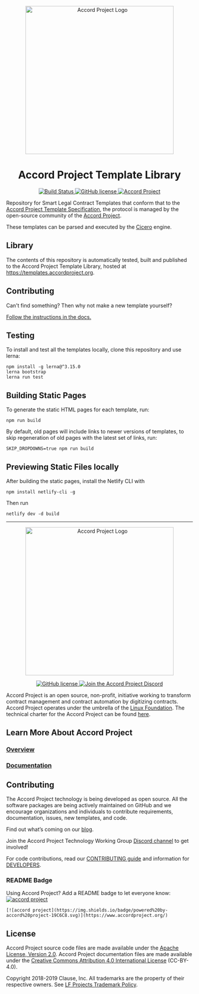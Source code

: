 <p align="center">
  <a href="https://www.accordproject.org/">
    <img src="assets/images/APLogo.png" alt="Accord Project Logo" width="400" />
  </a>
</p>

<h1 align="center">
  Accord Project Template Library
</h1>

<p align="center">
  <a href="https://travis-ci.org/accordproject/cicero-template-library">
    <img src="https://travis-ci.org/accordproject/cicero-template-library.svg" alt="Build Status"/>
  </a>
  <a href="https://github.com/accordproject/cicero-template-library/blob/master/LICENSE">
    <img src="https://img.shields.io/github/license/accordproject/cicero-template-library" alt="GitHub license"/>
  </a>
  <a href="https://www.accordproject.org/">
    <img src="https://img.shields.io/badge/powered%20by-accord%20project-19C6C8.svg" alt="Accord Project" />
  </a>
</p>

Repository for Smart Legal Contract Templates that conform that to the [Accord Project Template Specification][techspec], the protocol is managed by the open-source community of the [Accord Project][aphome]. 

These templates can be parsed and executed by the [Cicero][cicero] engine.

## Library

The contents of this repository is automatically tested, built and published to the 
Accord Project Template Library, hosted at https://templates.accordproject.org.

## Contributing

Can't find something? Then why not make a new template yourself? 

[Follow the instructions in the docs.][ctlguide]

## Testing

To install and test all the templates locally, clone this repository and use lerna:
```
npm install -g lerna@^3.15.0
lerna bootstrap
lerna run test
```

## Building Static Pages

To generate the static HTML pages for each template, run:
```
npm run build
```

By default, old pages will include links to newer versions of templates, to skip regeneration of old pages with the latest set of links, run:
```
SKIP_DROPDOWNS=true npm run build
```

## Previewing Static Files locally

After building the static pages, install the Netlify CLI with 
```
npm install netlify-cli -g
```

Then run
```
netlify dev -d build
```

---

<p align="center">
  <a href="https://www.accordproject.org/">
    <img src="assets/images/APLogo.png" alt="Accord Project Logo" width="400" />
  </a>
</p>

<p align="center">
  <a href="./LICENSE">
    <img src="https://img.shields.io/github/license/accordproject/cicero?color=bright-green" alt="GitHub license">
  </a>
  <a href="https://discord.gg/Zm99SKhhtA">
    <img src="https://img.shields.io/badge/Accord%20Project-Join%20Discord-blue" alt="Join the Accord Project Discord"/>
  </a>
</p>

Accord Project is an open source, non-profit, initiative working to transform contract management and contract automation by digitizing contracts. Accord Project operates under the umbrella of the [Linux Foundation][linuxfound]. The technical charter for the Accord Project can be found [here][charter].

## Learn More About Accord Project

### [Overview][apmain]

### [Documentation][apdoc]

## Contributing

The Accord Project technology is being developed as open source. All the software packages are being actively maintained on GitHub and we encourage organizations and individuals to contribute requirements, documentation, issues, new templates, and code.

Find out what’s coming on our [blog][apblog].

Join the Accord Project Technology Working Group [Discord channel][apdiscord] to get involved!

For code contributions, read our [CONTRIBUTING guide][contributing] and information for [DEVELOPERS][developers].

### README Badge

Using Accord Project? Add a README badge to let everyone know: [![accord project](https://img.shields.io/badge/powered%20by-accord%20project-19C6C8.svg)](https://www.accordproject.org/)

```
[![accord project](https://img.shields.io/badge/powered%20by-accord%20project-19C6C8.svg)](https://www.accordproject.org/)
```

## License <a name="license"></a>

Accord Project source code files are made available under the [Apache License, Version 2.0][apache].
Accord Project documentation files are made available under the [Creative Commons Attribution 4.0 International License][creativecommons] (CC-BY-4.0).

Copyright 2018-2019 Clause, Inc. All trademarks are the property of their respective owners. See [LF Projects Trademark Policy](https://lfprojects.org/policies/trademark-policy/).

[linuxfound]: https://www.linuxfoundation.org
[charter]: https://github.com/accordproject/governance/blob/master/accord-project-technical-charter.md
[apmain]: https://accordproject.org/ 
[apblog]: https://medium.com/@accordhq
[apdoc]: https://docs.accordproject.org/
[apdiscord]: https://discord.gg/Zm99SKhhtA

[contributing]: https://github.com/accordproject/cicero-template-library/blob/master/CONTRIBUTING.md
[developers]: https://github.com/accordproject/cicero-template-library/blob/master/DEVELOPERS.md

[apache]: https://github.com/accordproject/cicero-template-library/blob/master/LICENSE
[creativecommons]: http://creativecommons.org/licenses/by/4.0/

[techspec]: https://docs.accordproject.org/docs/accordproject-template.html
[aphome]: https://accordproject.org
[cicero]: https://github.com/accordproject/cicero
[ctlguide]: https://docs.accordproject.org/docs/started-installation.html